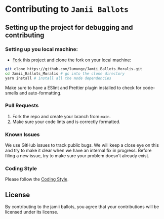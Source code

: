 # Contributing to `Jamii Ballots`

## Setting up the project for debugging and contributing

### Setting up you local machine:

- [Fork](https://github.com/lumunge/Jamii_Ballots_Moralis) this project and clone the fork on your local machine:

```sh
git clone https://github.com/lumunge/Jamii_Ballots_Moralis.git
cd Jamii_Ballots_Moralis # go into the clone directory
yarn install # install all the node dependencies
```

Make sure to have a ESlint and Prettier plugin installed to check for code-smells and auto-formatting.

### Pull Requests

1. Fork the repo and create your branch from `main`.
2. Make sure your code lints and is correctly formatted.

### Known Issues

We use GitHub issues to track public bugs. We will keep a close eye on this and try to make it clear when we have an internal fix in progress. Before filing a new issue, try to make sure your problem doesn't already exist.

### Coding Style

Please follow the [Coding Style](https://github.com/lumunge/Jamii_Ballots_Moralis/blob/master/CODING_STYLE.md).

## License

By contributing to the jamii ballots, you agree that your contributions will be licensed under its license.
